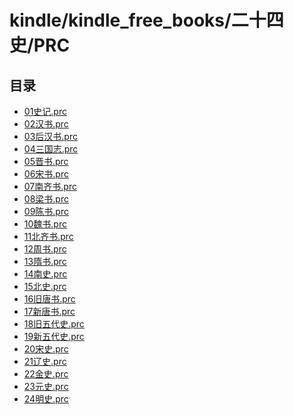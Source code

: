 # kindle/kindle_free_books/二十四史/PRC

<!-- summary -->
## 目录

- [01史记.prc](/kindle/kindle_free_books/二十四史/PRC/01史记.prc)
- [02汉书.prc](/kindle/kindle_free_books/二十四史/PRC/02汉书.prc)
- [03后汉书.prc](/kindle/kindle_free_books/二十四史/PRC/03后汉书.prc)
- [04三国志.prc](/kindle/kindle_free_books/二十四史/PRC/04三国志.prc)
- [05晋书.prc](/kindle/kindle_free_books/二十四史/PRC/05晋书.prc)
- [06宋书.prc](/kindle/kindle_free_books/二十四史/PRC/06宋书.prc)
- [07南齐书.prc](/kindle/kindle_free_books/二十四史/PRC/07南齐书.prc)
- [08梁书.prc](/kindle/kindle_free_books/二十四史/PRC/08梁书.prc)
- [09陈书.prc](/kindle/kindle_free_books/二十四史/PRC/09陈书.prc)
- [10魏书.prc](/kindle/kindle_free_books/二十四史/PRC/10魏书.prc)
- [11北齐书.prc](/kindle/kindle_free_books/二十四史/PRC/11北齐书.prc)
- [12周书.prc](/kindle/kindle_free_books/二十四史/PRC/12周书.prc)
- [13隋书.prc](/kindle/kindle_free_books/二十四史/PRC/13隋书.prc)
- [14南史.prc](/kindle/kindle_free_books/二十四史/PRC/14南史.prc)
- [15北史.prc](/kindle/kindle_free_books/二十四史/PRC/15北史.prc)
- [16旧唐书.prc](/kindle/kindle_free_books/二十四史/PRC/16旧唐书.prc)
- [17新唐书.prc](/kindle/kindle_free_books/二十四史/PRC/17新唐书.prc)
- [18旧五代史.prc](/kindle/kindle_free_books/二十四史/PRC/18旧五代史.prc)
- [19新五代史.prc](/kindle/kindle_free_books/二十四史/PRC/19新五代史.prc)
- [20宋史.prc](/kindle/kindle_free_books/二十四史/PRC/20宋史.prc)
- [21辽史.prc](/kindle/kindle_free_books/二十四史/PRC/21辽史.prc)
- [22金史.prc](/kindle/kindle_free_books/二十四史/PRC/22金史.prc)
- [23元史.prc](/kindle/kindle_free_books/二十四史/PRC/23元史.prc)
- [24明史.prc](/kindle/kindle_free_books/二十四史/PRC/24明史.prc)

<!-- SUMMARY_AUTO @ https://github.com/LeungGeorge -->
<!-- summary -->

